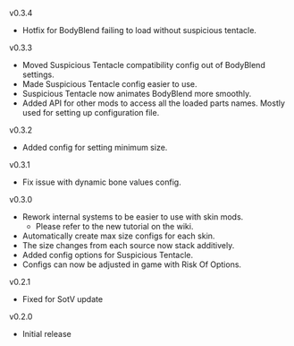 v0.3.4
- Hotfix for BodyBlend failing to load without suspicious tentacle.

v0.3.3
- Moved Suspicious Tentacle compatibility config out of BodyBlend settings.
- Made Suspicious Tentacle config easier to use.
- Suspicious Tentacle now animates BodyBlend more smoothly.
- Added API for other mods to access all the loaded parts names. Mostly used for setting up configuration file.

v0.3.2
- Added config for setting minimum size.

v0.3.1
- Fix issue with dynamic bone values config.

v0.3.0
- Rework internal systems to be easier to use with skin mods.
  - Please refer to the new tutorial on the wiki.
- Automatically create max size configs for each skin.
- The size changes from each source now stack additively.
- Added config options for Suspicious Tentacle.
- Configs can now be adjusted in game with Risk Of Options.

v0.2.1
- Fixed for SotV update

v0.2.0
- Initial release